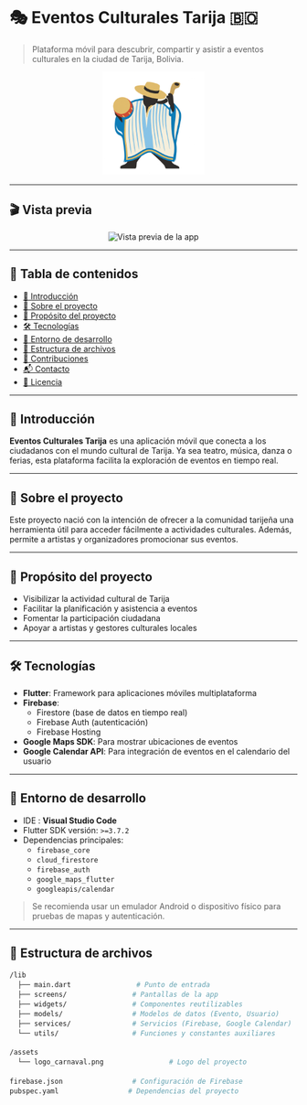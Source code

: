 # 🎭 Eventos Culturales Tarija 🇧🇴

> Plataforma móvil para descubrir, compartir y asistir a eventos culturales en la ciudad de Tarija, Bolivia.

<p align="center">
  <img src="assets/logo_carnaval.png" alt="Logo del proyecto" width="180"/>
</p>

---

## 🎬 Vista previa

<p align="center">
  <img src="ruta/a/preview.gif" alt="Vista previa de la app" width="600"/>
</p>

---

## 📖 Tabla de contenidos

- [📖 Introducción](#📖-introducción)
- [📌 Sobre el proyecto](#📌-sobre-el-proyecto)
- [🎯 Propósito del proyecto](#🎯-propósito-del-proyecto)
- [🛠️ Tecnologías](#️🛠️-tecnologías)
- [🧪 Entorno de desarrollo](#🧪-entorno-de-desarrollo)
- [📁 Estructura de archivos](#📁-estructura-de-archivos)
- [🤝 Contribuciones](#🤝-contribuciones)
- [📬 Contacto](#📬-contacto)
- [📄 Licencia](#📄-licencia)

---

## 📖 Introducción

**Eventos Culturales Tarija** es una aplicación móvil que conecta a los ciudadanos con el mundo cultural de Tarija. Ya sea teatro, música, danza o ferias, esta plataforma facilita la exploración de eventos en tiempo real.

---

## 📌 Sobre el proyecto

Este proyecto nació con la intención de ofrecer a la comunidad tarijeña una herramienta útil para acceder fácilmente a actividades culturales. Además, permite a artistas y organizadores promocionar sus eventos.

---

## 🎯 Propósito del proyecto

- Visibilizar la actividad cultural de Tarija
- Facilitar la planificación y asistencia a eventos
- Fomentar la participación ciudadana
- Apoyar a artistas y gestores culturales locales

---

## 🛠️ Tecnologías

- **Flutter**: Framework para aplicaciones móviles multiplataforma
- **Firebase**:
  - Firestore (base de datos en tiempo real)
  - Firebase Auth (autenticación)
  - Firebase Hosting
- **Google Maps SDK**: Para mostrar ubicaciones de eventos
- **Google Calendar API**: Para integración de eventos en el calendario del usuario

---

## 🧪 Entorno de desarrollo

- IDE : **Visual Studio Code**
- Flutter SDK versión: `>=3.7.2`
- Dependencias principales:
  - `firebase_core`
  - `cloud_firestore`
  - `firebase_auth`
  - `google_maps_flutter`
  - `googleapis/calendar`

> Se recomienda usar un emulador Android o dispositivo físico para pruebas de mapas y autenticación.

---

## 📁 Estructura de archivos

```bash
/lib
  ├── main.dart                # Punto de entrada
  ├── screens/                # Pantallas de la app
  ├── widgets/                # Componentes reutilizables
  ├── models/                 # Modelos de datos (Evento, Usuario)
  ├── services/               # Servicios (Firebase, Google Calendar)
  └── utils/                  # Funciones y constantes auxiliares

/assets
  └── logo_carnaval.png                # Logo del proyecto

firebase.json                 # Configuración de Firebase
pubspec.yaml                 # Dependencias del proyecto
